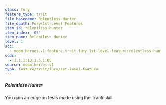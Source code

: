 ```yaml
---
class: fury
feature_type: trait
file_basename: Relentless Hunter
file_dpath: Fury/1st-Level Features
item_id: relentless-hunter
item_index: '05'
item_name: Relentless Hunter
level: 1
scc:
  - mcdm.heroes.v1:feature.trait.fury.1st-level-feature:relentless-hunter
scdc:
  - 1.1.1:13.1.5.1:05
source: mcdm.heroes.v1
type: feature/trait/fury/1st-level-feature
---
```


##### Relentless Hunter

You gain an edge on tests made using the Track skill.
